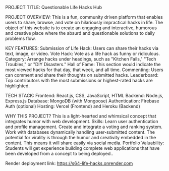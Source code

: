 PROJECT TITLE: Questionable Life Hacks Hub

PROJECT OVERVIEW: This is a fun, community driven platform that enables users to share, browse, and vote on hilariously impractical hacks in life. The object of this website is to create an engaging and interactive, humorous and creative place where the absurd and questionable solutions to daily problems flow.

KEY FEATURES: Submission of Life Hack: Users can share their hacks via text, image, or video. Vote Hack: Vote as a life hack as funny or ridiculous. Category: Arrange hacks under headings, such as "Kitchen Fails," "Tech Troubles," or "DIY Disasters." Hall of Fame: This section would indicate the most viewed hacks for that day, that week, and all time. Commenting: Users can comment and share their thoughts on submitted hacks. Leaderboard: Top contributors with the most submissions or highest-rated hacks are highlighted.

TECH STACK: Frontend: React.js, CSS, JavaScript, HTML Backend: Node.js, Express.js Database: MongoDB (with Mongoose) Authentication: Firebase Auth (optional) Hosting: Vercel (Frontend) and Heroku (Backend)

WHY THIS PROJECT? This is a light-hearted and whimsical concept that integrates humor with web development. Skills: Learn user authentication and profile management. Create and integrate a voting and ranking system. Work with databases dynamically handling user-submitted content. The potential for virality is through the humor and creativity embedded in the content. This means it will share easily via social media. Portfolio Valuability: Students will get experience building complete web applications that have been developed from a concept to being deployed..

 Render deployment link: https://s64-life-hacks.onrender.com